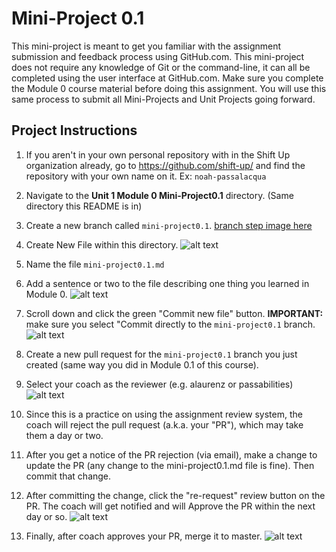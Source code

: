 # Mini-Project 0.1

This mini-project is meant to get you familiar with the assignment submission and feedback process using GitHub.com. This mini-project does not require any knowledge of Git or the command-line, it can all be completed using the user interface at GitHub.com. Make sure you complete the Module 0 course material before doing this assignment. You will use this same process to submit all Mini-Projects and Unit Projects going forward.

## Project Instructions

1. If you aren't in your own personal repository with in the Shift Up organization already, go to https://github.com/shift-up/ and find the repository with your own name on it. Ex: `noah-passalacqua`

1. Navigate to the **Unit 1 Module 0 Mini-Project0.1** directory. (Same directory this README is in)

1. Create a new branch called `mini-project0.1`.
[branch step image here](./screenshots/step3-0.png "Step 3.0")

1. Create New File within this directory. ![alt text](https://raw.githubusercontent.com/shift-up/Web-Dev-Fundamentals/master/Unit1/Module0/Mini-Project0.1/screenshots/step3.png "Step 3")

1. Name the file `mini-project0.1.md`

1. Add a sentence or two to the file describing one thing you learned in Module 0. ![alt text](https://raw.githubusercontent.com/shift-up/Web-Dev-Fundamentals/master/Unit1/Module0/Mini-Project0.1/screenshots/step4.png "Step 4")

1. Scroll down and click the green "Commit new file" button. **IMPORTANT:** make sure you select "Commit directly to the `mini-project0.1` branch. ![alt text](https://raw.githubusercontent.com/shift-up/Web-Dev-Fundamentals/master/Unit1/Unit0-Project/screenshots/step5.png "Step 5")

1. Create a new pull request for the `mini-project0.1` branch you just created (same way you did in Module 0.1 of this course).

1. Select your coach as the reviewer (e.g. alaurenz or passabilities) ![alt text](https://raw.githubusercontent.com/shift-up/Web-Dev-Fundamentals/master/Unit1/Module0/Mini-Project0.1/screenshots/step7.png "Step 7")

1. Since this is a practice on using the assignment review system, the coach will reject the pull request (a.k.a. your "PR"), which may take them a day or two.

1. After you get a notice of the PR rejection (via email), make a change to update the PR (any change to the mini-project0.1.md file is fine). Then commit that change.

1. After committing the change, click the "re-request" review button on the PR. The coach will get notified and will Approve the PR within the next day or so. ![alt text](https://raw.githubusercontent.com/shift-up/Web-Dev-Fundamentals/master/Unit1/Module0/Mini-Project0.1/screenshots/step10.png "Step 10")

1. Finally, after coach approves your PR, merge it to master. ![alt text](https://raw.githubusercontent.com/shift-up/Web-Dev-Fundamentals/master/Unit1/Module0/Mini-Project0.1/screenshots/step11.png "Step 11")

